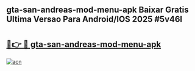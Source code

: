 ## gta-san-andreas-mod-menu-apk Baixar Gratis Ultima Versao Para Android/IOS 2025 #5v46l

# <h2><a href="https://ainizakaria.my?title=gta-san-andreas-mod-menu-apk&ref=20M">🔗👉 🔴 gta-san-andreas-mod-menu-apk</a></h2>

[![acn](https://github.com/user-attachments/assets/0f9c940e-d8b0-45ae-aac7-cd30a18b3e1c)](https://ainizakaria.my?title=gta-san-andreas-mod-menu-apk&ref=20M)

